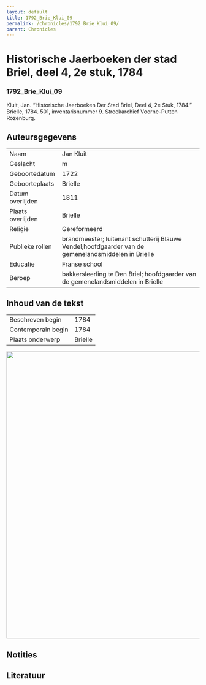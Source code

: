 ```yaml
---
layout: default
title: 1792_Brie_Klui_09
permalink: /chronicles/1792_Brie_Klui_09/
parent: Chronicles
--- 
```



# Historische Jaerboeken der stad Briel, deel 4, 2e stuk, 1784 

### 1792_Brie_Klui_09 

Kluit, Jan. “Historische Jaerboeken Der Stad Briel, Deel 4, 2e Stuk, 1784.” Brielle, 1784. 501, inventarisnummer 9. Streekarchief Voorne-Putten Rozenburg. 

## Auteursgegevens 

| | | 
| --------------- | --------------- | 
| Naam | Jan Kluit | 
| Geslacht | m | 
| Geboortedatum | 1722 | 
| Geboorteplaats | Brielle | 
| Datum overlijden | 1811 | 
| Plaats overlijden | Brielle | 
| Religie | Gereformeerd | 
| Publieke rollen | brandmeester; luitenant schutterij Blauwe Vendel;hoofdgaarder van de gemenelandsmiddelen in Brielle | 
| Educatie | Franse school | 
| Beroep | bakkersleerling te Den Briel; hoofdgaarder van de gemenelandsmiddelen in Brielle | 

## Inhoud van de tekst 

| | | 
| --------------- | --------------- | 
| Beschreven begin | 1784 | 
| Contemporain begin | 1784 | 
| Plaats onderwerp | Brielle | 

[<img src="..\..\barplots_chronicles\1792_Brie_Klui_09.jpg" width="750"/>](..\..\barplots_chronicles\1792_Brie_Klui_09.jpg) 

## Notities 

## Literatuur 

